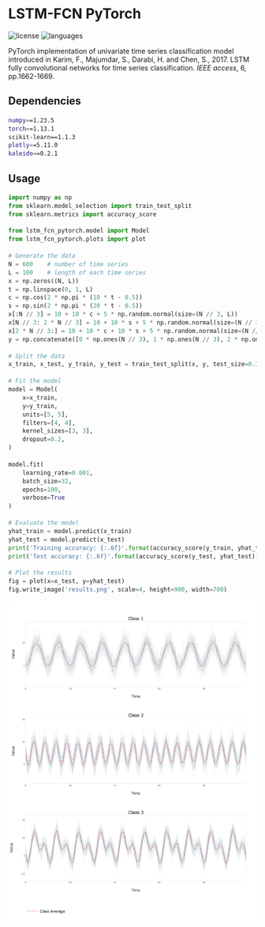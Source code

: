 # LSTM-FCN PyTorch

![license](https://img.shields.io/github/license/flaviagiammarino/lstm-fcn-pytorch)
![languages](https://img.shields.io/github/languages/top/flaviagiammarino/lstm-fcn-pytorch)

PyTorch implementation of univariate time series classification model introduced in Karim, F., Majumdar, S., Darabi, H. and Chen, S., 2017. 
LSTM fully convolutional networks for time series classification. *IEEE access*, 6, pp.1662-1669.

## Dependencies
```bash
numpy==1.23.5
torch==1.13.1
scikit-learn==1.1.3
plotly==5.11.0
kaleido==0.2.1
```
## Usage
```python
import numpy as np
from sklearn.model_selection import train_test_split
from sklearn.metrics import accuracy_score

from lstm_fcn_pytorch.model import Model
from lstm_fcn_pytorch.plots import plot

# Generate the data
N = 600    # number of time series
L = 100    # length of each time series
x = np.zeros((N, L))
t = np.linspace(0, 1, L)
c = np.cos(2 * np.pi * (10 * t - 0.5))
s = np.sin(2 * np.pi * (20 * t - 0.5))
x[:N // 3] = 10 + 10 * c + 5 * np.random.normal(size=(N // 3, L))
x[N // 3: 2 * N // 3] = 10 + 10 * s + 5 * np.random.normal(size=(N // 3, L))
x[2 * N // 3:] = 10 + 10 * c + 10 * s + 5 * np.random.normal(size=(N // 3, L))
y = np.concatenate([0 * np.ones(N // 3), 1 * np.ones(N // 3), 2 * np.ones(N // 3)])

# Split the data
x_train, x_test, y_train, y_test = train_test_split(x, y, test_size=0.3, stratify=y)

# Fit the model
model = Model(
    x=x_train,
    y=y_train,
    units=[5, 5],
    filters=[4, 4],
    kernel_sizes=[3, 3],
    dropout=0.2,
)

model.fit(
    learning_rate=0.001,
    batch_size=32,
    epochs=100,
    verbose=True
)

# Evaluate the model
yhat_train = model.predict(x_train)
yhat_test = model.predict(x_test)
print('Training accuracy: {:.6f}'.format(accuracy_score(y_train, yhat_train)))
print('Test accuracy: {:.6f}'.format(accuracy_score(y_test, yhat_test)))

# Plot the results
fig = plot(x=x_test, y=yhat_test)
fig.write_image('results.png', scale=4, height=900, width=700)
```
![results](example/results.png)
